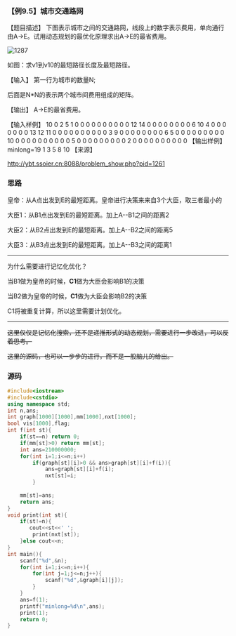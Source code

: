 ### 【例9.5】城市交通路网


【题目描述】
下图表示城市之间的交通路网，线段上的数字表示费用，单向通行由A->E。试用动态规划的最优化原理求出A->E的最省费用。

![1287](D:\mybook\dp\DAG上的动态规划\1287.gif)

如图：求v1到v10的最短路径长度及最短路径。

【输入】
第一行为城市的数量N;

后面是N*N的表示两个城市间费用组成的矩阵。

【输出】
A->E的最省费用。

【输入样例】
10
0  2  5  1  0  0  0  0  0  0
0  0  0  0 12 14  0  0  0  0
0  0  0  0  6 10  4  0  0  0
0  0  0  0 13 12 11  0  0  0
0  0  0  0  0  0  0  3  9  0
0  0  0  0  0  0  0  6  5  0
0  0  0  0  0  0  0  0 10  0
0  0  0  0  0  0  0  0  0  5
0  0  0  0  0  0  0  0  0  2
0  0  0  0  0  0  0  0  0  0
【输出样例】
minlong=19
1 3 5 8 10
【来源】

http://ybt.ssoier.cn:8088/problem_show.php?pid=1261

### 思路

皇帝：从A点出发到E的最短距离。皇帝进行决策来来自3个大臣，取三者最小的

大臣1：从B1点出发到E的最短距离。加上A--B1之间的距离2

大臣2：从B2点出发到E的最短距离。加上A--B2之间的距离5

大臣3：从B3点出发到E的最短距离。加上A--B3之间的距离1

-----------

为什么需要进行记忆化优化？

当B1做为皇帝的时候，**C1**做为大臣会影响B1的决策

当B2做为皇帝的时候，**C1**做为大臣会影响B2的决策

C1将被重复计算，所以这里需要计划优化。

-------------------------------

~~这里仅仅是记忆化搜索，还不是递推形式的动态规划，需要进行一步改进，可以反着思考。~~

~~这里的源码，也可以一步步的进行，而不是一股脑儿的给出。~~

### 源码

```c++
#include<iostream>
#include<cstdio>
using namespace std;
int n,ans;
int graph[1000][1000],mm[1000],nxt[1000];
bool vis[1000],flag;
int f(int st){
	if(st==n) return 0;
	if(mm[st]>0) return mm[st];
	int ans=210000000;
	for(int i=1;i<=n;i++)
		if(graph[st][i]>0 && ans>graph[st][i]+f(i)){
			ans=graph[st][i]+f(i);
			nxt[st]=i;
		}
			
	mm[st]=ans;
	return ans;
}
void print(int st){
	if(st!=n){
	   cout<<st<<' ';
		print(nxt[st]);
	}else cout<<n;
}
int main(){
	scanf("%d",&n);
	for(int i=1;i<=n;i++){
		for(int j=1;j<=n;j++){
			scanf("%d",&graph[i][j]);
		}
	}
	ans=f(1);
	printf("minlong=%d\n",ans);
	print(1);
	return 0;
}
```

